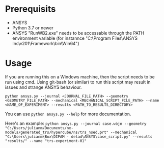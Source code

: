 # Prerequisits
- ANSYS
- Python 3.7 or newer
- ANSYS "RunWB2.exe" needs to be accessable through the PATH environment variable (for instannce "C:\Program Files\ANSYS Inc\v201\Framework\bin\Win64")

# Usage
If you are running this on a Windows machine, then the script needs to be run using cmd. Using git-bash (or similar) to run this script
may result in issues and strange ANSYS behaviour.

`python ansys.py --journal <JOURNAL_FILE_PATH> --geometry <GEOMETRY_FILE_PATH> --mechanical <MECHANICAL_SCRIPT_FILE_PATH> --name <NAME_OF_EXPERIMENT> --results <PATH_TO_RESULTS_DIRECTORY>`

You can use `python ansys.py --help` for more documentation. 

Here's an example:
`python ansys.py --journal case.wbjn --geometry "C:/Users/julianm/Documents/nx-models/generated_trs/hypercube/ns/trs_nsed.prt" --mechanical "C:\Users\julianm\Box\DIFAM - delad\ANSYS\case_script.py" --results "results/" --name "trs-experiment-01"`